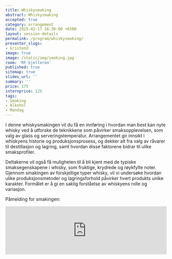 ```yaml
---
title: Whiskysmaking
abstract: Whiskysmaking
accepted: true
category: arrangement
date: 2025-02-17 16:30:00 +0100
layout: session-details
permalink: /program/whiskysmaking/
presenter_slugs:
- kristend
image: true
image: /static/img/smaking.jpg
room: 'RF-kjelleren'
published: true
sitemap: true
slides_url: ''
summary: ''
price: 175
internprice: 125
tags:
- Smaking
- Alkohol
- Mandag
---
```


I denne whiskysmakingen vil du få en innføring i hvordan man best kan nyte whisky ved å utforske de teknikkene som påvirker smaksopplevelsen, som valg av glass og serveringstemperatur. Arrangementet gir innsikt i whiskyens historie og produksjonsprosess, og dekker alt fra valg av råvarer til destillasjon og lagring, samt hvordan disse faktorene bidrar til ulike smaksprofiler.

Deltakerne vil også få muligheten til å bli kjent med de typiske smaksegenskapene i whisky, som fruktige, krydrede og røykfylte noter. Gjennom smakingen av forskjellige typer whisky, vil vi undersøke hvordan ulike produksjonsmetoder og lagringsforhold påvirker hvert produkts unike karakter. Formålet er å gi en saklig forståelse av whiskyens rolle og variasjon.

Påmelding for smakingen:

<script type="text/javascript" src="https://nettskjema.no/static/js/external-embedding.js"></script><iframe class="nettskjema-iframe" src="https://nettskjema.no/a/whisky25?embed=1" title="Biørneballet 2025" frameborder="0" width="100%" id="skjema"></iframe>
